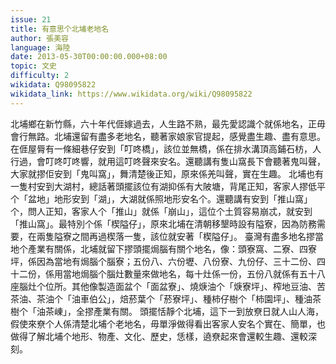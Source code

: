 ```yaml
---
issue: 21
title: 有意思个北埔老地名
author: 張美容
language: 海陸
date: 2013-05-30T00:00:00.000+08:00
topic: 文史
difficulty: 2
wikidata: Q98095822
wikidata_link: https://www.wikidata.org/wiki/Q98095822
---
```

北埔鄉在新竹縣，六十年代𠊎嫁過去，人生路不熟，最先愛認識个就係地名，正毋會行無路。北埔還留有盡多老地名，聽著家娘家官提起，感覺盡生趣、盡有意思。
在𠊎屋脣有一條細巷仔安到「叮咚橋」，該位並無橋，係在排水溝頂高鋪石枋，人行過，會叮咚叮咚響，就用這叮咚聲來安名。還聽講有隻山窩長下會聽著鬼叫聲，大家就摎佢安到「鬼叫窩」，舞清楚後正知，原來係羌叫聲，實在生趣。
北埔也有一隻村安到大湖村，總話著頭擺該位有湖抑係有大陂塘，背尾正知，客家人摎低平个「盆地」地形安到「湖」，大湖就係照地形安名个。還聽講有安到「推山窩」个，問人正知，客家人个「推山」就係「崩山」，這位个土質容易崩忒，就安到「推山窩」。最特別个係「楔隘仔」，原來北埔在清朝移墾時設有隘寮，因為防務需要，在兩隻隘寮之間再過楔落一隻，該位就安著「楔隘仔」。
臺灣有盡多地名摎當地个產業有關係，北埔就留下摎頭擺焗腦有關个地名，像：頭寮窩、二寮、四寮坪，係因為當地有焗腦个腦寮；五份八、六份壢、八份寮、九份仔、三十二份、四十二份，係用當地焗腦个腦灶數量來做地名，每十灶係一份，五份八就係有五十八座腦灶个位所。其他像製造面盆个「面盆寮」、燒焿油个「焿寮坪」、榨地豆油、苦茶油、茶油个「油車伯公」，焙菸葉个「菸寮坪」、種柿仔樹个「柿園坪」、種油茶樹个「油茶崠」，全摎產業有關。
頭擺恬靜个北埔，這下一到放尞日就人山人海，假使來尞个人係清楚北埔个老地名，毋單淨做得看出客家人安名个實在、簡單，也做得了解北埔个地形、物產、文化、歷史，恁樣，遶尞起來會還較生趣、還較深刻。